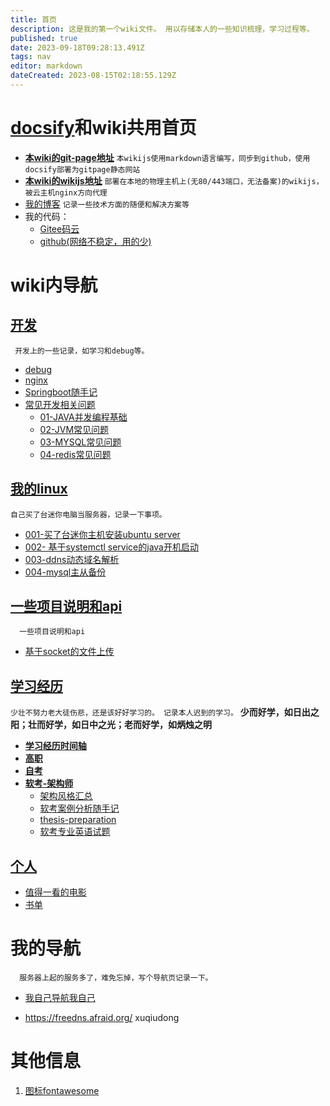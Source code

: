 ```yaml
---
title: 首页
description: 这是我的第一个wiki文件。 用以存储本人的一些知识梳理，学习过程等。
published: true
date: 2023-09-18T09:28:13.491Z
tags: nav
editor: markdown
dateCreated: 2023-08-15T02:18:55.129Z
---
```


# [docsify](https://docsify.js.org/#/zh-cn/)和wiki共用首页

- [**本wiki的git-page地址**](https://xuqiudong.github.io/wiki/) 
	`本wikijs使用markdown语言编写，同步到github，使用docsify部署为gitpage静态网站`
- [**本wiki的wikijs地址**](https://wiki.xuqiudong.cn/) 
  `部署在本地的物理主机上(无80/443端口，无法备案)的wikijs，被云主机nginx方向代理`
-  [我的博客](https://xuqiudong.cn/) 
  `记录一些技术方面的随便和解决方案等`
- 我的代码：  
  - [Gitee码云](https://gitee.com/xuqiudong) 
  - [github(网络不稳定，用的少)](https://github.com/xuqiudong/)


# wiki内导航


## [开发](/development/README)

` 开发上的一些记录，如学习和debug等。`

- [debug](/development/debug)
- [nginx](/development/nginx)
- [Springboot随手记](/development/note/springboot)
- [常见开发相关问题](/development/interview)
  - [01-JAVA并发编程基础](/development/interview/gupao/01-concurrency)
  - [02-JVM常见问题](/development/interview/gupao/02-jvm)
  - [03-MYSQL常见问题](/development/interview/gupao/03-mysql)
  - [04-redis常见问题](/development/interview/gupao/04-redis常见问题)

## [我的linux](/mine-linux/README)

`自己买了台迷你电脑当服务器，记录一下事项。`

  - [001-买了台迷你主机安装ubuntu server](/mine-linux/001)
  - [002- 基于systemctl service的java开机启动](/mine-linux/002)
  - [003-ddns动态域名解析](/mine-linux/003-ddns)
  - [004-mysql主从备份](/mine-linux/004)


##  [一些项目说明和api](/mine-api/README)

`  一些项目说明和api`

  -  [基于socket的文件上传](/mine-api/socket-upload)


## [学习经历](/education/README)

`少壮不努力老大徒伤悲，还是该好好学习的。 记录本人迟到的学习。`
**少而好学，如日出之阳；壮而好学，如日中之光；老而好学，如炳烛之明**

- [**学习经历时间轴**](/education/timeline)
- [**高职**](/education/college)
- [**自考**](/education/self-taught)
- [**软考-架构师**](/education/software-exam)
  - [架构风格汇总](/education/software-exam/architecture-style-summary)
  - [软考案例分析随手记](/education/software-exam/case-analysis-notes)
  - [thesis-preparation](/education/software-exam/thesis-preparation)
  - [软考专业英语试题](/education/software-exam/eglish)

## [个人](/personal/README)

- [值得一看的电影](/personal/movie)
- [书单](/personal/book)



# 我的导航

`  服务器上起的服务多了，难免忘掉，写个导航页记录一下。`

- [我自己导航我自己](https://nav.xuqiudong.cn:88)

- https://freedns.afraid.org/  xuqiudong


# 其他信息

1. [图标fontawesome](https://fontawesome.com/v4/icons/)